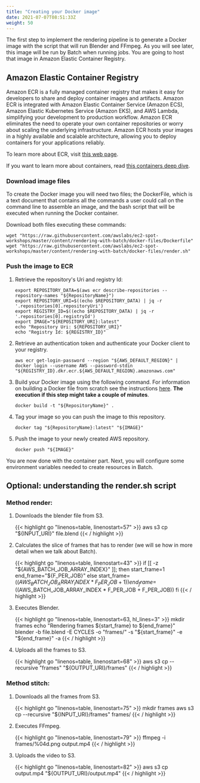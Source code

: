 ```yaml
---
title: "Creating your Docker image"
date: 2021-07-07T08:51:33Z
weight: 50
---
```


The first step to implement the rendering pipeline is to generate a Docker image with the script that will run Blender and FFmpeg. As you will see later, this image will be run by Batch when running jobs. You are going to host that image in Amazon Elastic Container Registry.

## Amazon Elastic Container Registry

Amazon ECR is a fully managed container registry that makes it easy for developers to share and deploy container images and artifacts. Amazon ECR is integrated with Amazon Elastic Container Service (Amazon ECS),  Amazon Elastic Kubernetes Service (Amazon EKS), and AWS Lambda, simplifying your development to production workflow. Amazon ECR eliminates the need to operate your own container repositories or worry about scaling the underlying infrastructure. Amazon ECR hosts your images in a highly available and scalable architecture, allowing you to deploy containers for your applications reliably.

To learn more about ECR, visit [this web page](https://aws.amazon.com/ecr/).

If you want to learn more about containers, read [this containers deep dive](https://aws.amazon.com/getting-started/deep-dive-containers/).

### Download image files

To create the Docker image you will  need two files; the DockerFile, which is a text document that contains all the commands a user could call on the command line to assemble an image, and the bash script that will be executed when running the Docker container.

Download both files executing these commands:

```
wget "https://raw.githubusercontent.com/awslabs/ec2-spot-workshops/master/content/rendering-with-batch/docker-files/Dockerfile"
wget "https://raw.githubusercontent.com/awslabs/ec2-spot-workshops/master/content/rendering-with-batch/docker-files/render.sh"
```

### Push the image to ECR

1. Retrieve the repository's Uri and registry Id:

    ```
    export REPOSITORY_DATA=$(aws ecr describe-repositories --repository-names "${RepositoryName}")
    export REPOSITORY_URI=$((echo $REPOSITORY_DATA) | jq -r '.repositories[0].repositoryUri')
    export REGISTRY_ID=$((echo $REPOSITORY_DATA) | jq -r '.repositories[0].registryId')
    export IMAGE="${REPOSITORY_URI}:latest"
    echo "Repository Uri: ${REPOSITORY_URI}"
    echo "Registry Id: ${REGISTRY_ID}"
    ```

1. Retrieve an authentication token and authenticate your Docker client to your registry.

    ```
    aws ecr get-login-password --region "${AWS_DEFAULT_REGION}" | docker login --username AWS --password-stdin "${REGISTRY_ID}.dkr.ecr.${AWS_DEFAULT_REGION}.amazonaws.com"
    ```

2. Build your Docker image using the following command. For information on building a Docker file from scratch see the instructions [here](https://docs.aws.amazon.com/AmazonECS/latest/developerguide/docker-basics.html). **The execution if this step might take a couple of minutes**.

    ```
    docker build -t "${RepositoryName}" .
    ```

3. Tag your image so you can push the image to this repository.

    ```
    docker tag "${RepositoryName}:latest" "${IMAGE}"
    ```

4. Push the image to your newly created AWS repository.

    ```
    docker push "${IMAGE}"
    ```

You are now done with the container part. Next, you will configure some environment variables needed to create resources in Batch.

## Optional: understanding the render.sh script

### Method render:

1. Downloads the blender file from S3.

    {{< highlight go "linenos=table, linenostart=57" >}}
aws s3 cp "${INPUT_URI}" file.blend
{{< / highlight >}}

2. Calculates the slice of frames that has to render (we will se how in more detail when we talk about Batch).

    {{< highlight go "linenos=table, linenostart=43" >}}
if [[ -z "${AWS_BATCH_JOB_ARRAY_INDEX}" ]]; then
  start_frame=1
  end_frame="${F_PER_JOB}"
else
  start_frame=$((AWS_BATCH_JOB_ARRAY_INDEX * F_PER_JOB + 1))
  end_frame=$((AWS_BATCH_JOB_ARRAY_INDEX * F_PER_JOB + F_PER_JOB))
fi
{{< / highlight >}}

3. Executes Blender.

    {{< highlight go "linenos=table, linenostart=63, hl_lines=3" >}}
mkdir frames
echo "Rendering frames ${start_frame} to ${end_frame}"
blender -b file.blend -E CYCLES -o "frames/" -s "${start_frame}" -e "${end_frame}" -a
{{< / highlight >}}

4. Uploads all the frames to S3.

    {{< highlight go "linenos=table, linenostart=68" >}}
aws s3 cp --recursive "frames" "${OUTPUT_URI}/frames"
{{< / highlight >}}

### Method stitch:

1. Downloads all the frames from S3.

    {{< highlight go "linenos=table, linenostart=75" >}}
mkdir frames
aws s3 cp --recursive "${INPUT_URI}/frames" frames/
{{< / highlight >}}

2. Executes FFmpeg.

    {{< highlight go "linenos=table, linenostart=79" >}}
ffmpeg -i frames/%04d.png output.mp4
{{< / highlight >}}

3. Uploads the video to S3.

    {{< highlight go "linenos=table, linenostart=82" >}}
aws s3 cp output.mp4 "${OUTPUT_URI}/output.mp4"
{{< / highlight >}}
